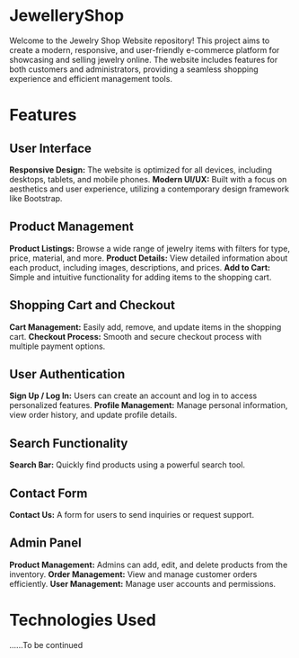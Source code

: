 # JewelleryShop
Welcome to the Jewelry Shop Website repository! This project aims to create a modern, responsive, and user-friendly e-commerce platform for showcasing and selling jewelry online. The website includes features for both customers and administrators, providing a seamless shopping experience and efficient management tools.

# Features

## User Interface
**Responsive Design:** The website is optimized for all devices, including desktops, tablets, and mobile phones.
**Modern UI/UX:** Built with a focus on aesthetics and user experience, utilizing a contemporary design framework like Bootstrap.

## Product Management
**Product Listings:** Browse a wide range of jewelry items with filters for type, price, material, and more.
**Product Details:** View detailed information about each product, including images, descriptions, and prices.
**Add to Cart:** Simple and intuitive functionality for adding items to the shopping cart.

## Shopping Cart and Checkout
**Cart Management:** Easily add, remove, and update items in the shopping cart.
**Checkout Process:** Smooth and secure checkout process with multiple payment options.

## User Authentication
**Sign Up / Log In:** Users can create an account and log in to access personalized features.
**Profile Management:** Manage personal information, view order history, and update profile details.

## Search Functionality
**Search Bar:** Quickly find products using a powerful search tool.

## Contact Form
**Contact Us:** A form for users to send inquiries or request support.

## Admin Panel
**Product Management:** Admins can add, edit, and delete products from the inventory.
**Order Management:** View and manage customer orders efficiently.
**User Management:** Manage user accounts and permissions.

# Technologies Used
......To be continued
